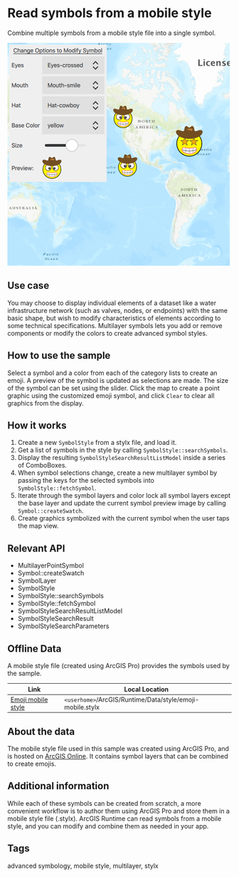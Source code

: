 # Read symbols from a mobile style

Combine multiple symbols from a mobile style file into a single symbol.

![](screenshot.png)

## Use case

You may choose to display individual elements of a dataset like a water infrastructure network (such as valves, nodes, or endpoints) with the same basic shape, but wish to modify characteristics of elements according to some technical specifications. Multilayer symbols lets you add or remove components or modify the colors to create advanced symbol styles.

## How to use the sample

Select a symbol and a color from each of the category lists to create an emoji. A preview of the symbol is updated as selections are made. The size of the symbol can be set using the slider. Click the map to create a point graphic using the customized emoji symbol, and click `Clear` to clear all graphics from the display.

## How it works

1. Create a new `SymbolStyle` from a stylx file, and load it.
2. Get a list of symbols in the style by calling `SymbolStyle::searchSymbols`.
3. Display the resulting `SymbolStyleSearchResultListModel` inside a series of ComboBoxes.
4. When symbol selections change, create a new multilayer symbol by passing the keys for the selected symbols into `SymbolStyle::fetchSymbol`.
5. Iterate through the symbol layers and color lock all symbol layers except the base layer and update the current symbol preview image by calling `Symbol::createSwatch`.
6. Create graphics symbolized with the current symbol when the user taps the map view.

## Relevant API

* MultilayerPointSymbol
* Symbol::createSwatch
* SymbolLayer
* SymbolStyle
* SymbolStyle::searchSymbols
* SymbolStyle::fetchSymbol
* SymbolStyleSearchResultListModel
* SymbolStyleSearchResult
* SymbolStyleSearchParameters

## Offline Data

A mobile style file (created using ArcGIS Pro) provides the symbols used by the sample.

Link | Local Location
---------|-------|
|[Emoji mobile style](https://www.arcgis.com/home/item.html?id=1bd036f221f54a99abc9e46ff3511cbf)| `<userhome>`/ArcGIS/Runtime/Data/style/emoji-mobile.stylx |

## About the data

The mobile style file used in this sample was created using ArcGIS Pro, and is hosted on [ArcGIS Online](https://www.arcgis.com/home/item.html?id=1bd036f221f54a99abc9e46ff3511cbf). It contains symbol layers that can be combined to create emojis.

## Additional information

While each of these symbols can be created from scratch, a more convenient workflow is to author them using ArcGIS Pro and store them in a mobile style file (.stylx). ArcGIS Runtime can read symbols from a mobile style, and you can modify and combine them as needed in your app.

## Tags

advanced symbology, mobile style, multilayer, stylx
